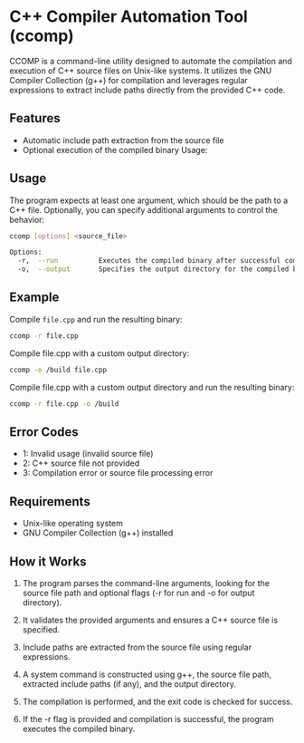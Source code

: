 # C++ Compiler Automation Tool (ccomp)

CCOMP is a command-line utility designed to automate the compilation and execution of C++ source files on Unix-like systems. It utilizes the GNU Compiler Collection (g++) for compilation and leverages regular expressions to extract include paths directly from the provided C++ code.

## Features

- Automatic include path extraction from the source file
- Optional execution of the compiled binary
  Usage:

## Usage

The program expects at least one argument, which should be the path to a C++ file. Optionally, you can specify additional arguments to control the behavior:

```bash
ccomp [options] <source_file>

Options:
  -r,  --run          Executes the compiled binary after successful compilation (default: off)
  -o,  --output       Specifies the output directory for the compiled binary (default: ./out)
```

## Example

Compile `file.cpp` and run the resulting binary:

```bash
ccomp -r file.cpp
```

Compile file.cpp with a custom output directory:

```bash
ccomp -o /build file.cpp
```

Compile file.cpp with a custom output directory and run the resulting binary:

```bash
ccomp -r file.cpp -o /build
```

## Error Codes

- 1: Invalid usage (invalid source file)
- 2: C++ source file not provided
- 3: Compilation error or source file processing error

## Requirements

- Unix-like operating system
- GNU Compiler Collection (g++) installed

## How it Works

1. The program parses the command-line arguments, looking for the source file path and optional flags (-r for run and -o for output directory).

2. It validates the provided arguments and ensures a C++ source file is specified.

3. Include paths are extracted from the source file using regular expressions.

4. A system command is constructed using g++, the source file path, extracted include paths (if any), and the output directory.

5. The compilation is performed, and the exit code is checked for success.

6. If the -r flag is provided and compilation is successful, the program executes the compiled binary.
